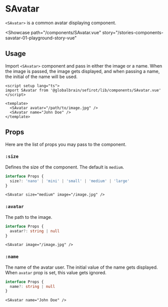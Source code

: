 <script setup lang="ts">
import SAvatar from 'sefirot/components/SAvatar.vue'
</script>

# SAvatar

`<SAvatar>` is a common avatar displaying component.

<Showcase
  path="/components/SAvatar.vue"
  story="/stories-components-savatar-01-playground-story-vue"
>
  <div class="flex flex-wrap gap-16">
    <SAvatar avatar="https://avatars.githubusercontent.com/u/3753672?v=4" />
    <SAvatar avatar="https://avatars.githubusercontent.com/u/62658104?v=4" />
    <SAvatar avatar="https://avatars.githubusercontent.com/u/16436160?v=4" />
    <SAvatar name="John Doe" />
    <SAvatar name="Anna Green" />
    <SAvatar name="George Walsh" />
  </div>
</Showcase>

## Usage

Import `<SAvatar>` component and pass in either the image or a name. When the image is passed, the image gets displayed, and when passing a name, the initial of the name will be used.

```vue
<script setup lang="ts">
import SAvatar from '@globalbrain/sefirot/lib/components/SAvatar.vue'
</script>

<template>
  <SAvatar avatar="/path/to/image.jpg" />
  <SAvatar name="John Doe" />
</template>
```

## Props

Here are the list of props you may pass to the component.

### `:size`

Defines the size of the component. The default is `medium`.

```ts
interface Props {
  size?: 'nano' | 'mini' | 'small' | 'medium' | 'large'
}
```

```vue-html
<SAvatar size="medium" image="/image.jpg" />
```

### `:avatar`

The path to the image. 

```ts
interface Props {
  avatar?: string | null
}
```

```vue-html
<SAvatar image="/image.jpg" />
```

### `:name`

The name of the avatar user. The initial value of the name gets displayed. When `avatar` prop is set, this value gets ignored.

```ts
interface Props {
  name?: string | null
}
```

```vue-html
<SAvatar name="John Doe" />
```
